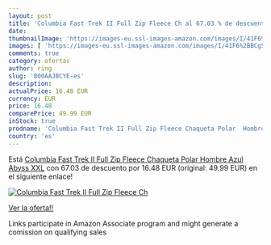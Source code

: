 ```yaml
---
layout: post
title: 'Columbia Fast Trek II Full Zip Fleece Ch al 67.03 % de descuento'
date: 
thumbnailImage: 'https://images-eu.ssl-images-amazon.com/images/I/41F6%2BBCgSML._SL200_.jpg'
images: [ 'https://images-eu.ssl-images-amazon.com/images/I/41F6%2BBCgSML._SL200_.jpg' ]
comments: true
category: ofertas
author: ring
slug: 'B00AAJBCYE-es'
description:
actualPrice: 16.48 EUR
currency: EUR
price: 16.48
comparePrice: 49.99 EUR
inStock: true
prodname: 'Columbia Fast Trek II Full Zip Fleece Chaqueta Polar  Hombre  Azul  Abyss   XXL'
country: 'es'
---
```


Está [Columbia Fast Trek II Full Zip Fleece Chaqueta Polar  Hombre  Azul  Abyss   XXL](https://www.amazon.es/dp/B00AAJBCYE/?tag=tolees-21) con 67.03 de descuento por 16.48 EUR (original: 49.99 EUR) en el siguiente enlace!

[![Columbia Fast Trek II Full Zip Fleece Ch](https://images-eu.ssl-images-amazon.com/images/I/41F6%2BBCgSML._SL200_.jpg)](https://www.amazon.es/dp/B00AAJBCYE/?tag=tolees-21)

[Ver la oferta!!](https://www.amazon.es/dp/B00AAJBCYE/?tag=tolees-21)

Links participate in Amazon Associate program and might generate a comission on qualifying sales



